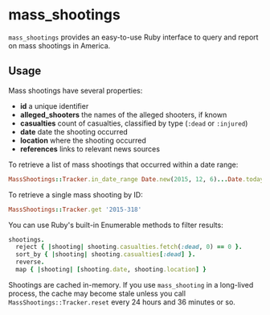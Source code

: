 # mass_shootings

`mass_shootings` provides an easy-to-use Ruby interface to query and report on
mass shootings in America.

## Usage

Mass shootings have several properties:

- **id** a unique identifier
- **alleged_shooters** the names of the alleged shooters, if known
- **casualties** count of casualties, classified by type (`:dead` or `:injured`)
- **date** date the shooting occurred
- **location** where the shooting occurred
- **references** links to relevant news sources

To retrieve a list of mass shootings that occurred within a date range:

```ruby
MassShootings::Tracker.in_date_range Date.new(2015, 12, 6)...Date.today + 1
```

To retrieve a single mass shooting by ID:

```ruby
MassShootings::Tracker.get '2015-318'
```

You can use Ruby's built-in Enumerable methods to filter results:

```ruby
shootings.
  reject { |shooting| shooting.casualties.fetch(:dead, 0) == 0 }.
  sort_by { |shooting| shooting.casualties[:dead] }.
  reverse.
  map { |shooting| [shooting.date, shooting.location] }
```

Shootings are cached in-memory. If you use `mass_shooting` in a long-lived
process, the cache may become stale unless you call
`MassShootings::Tracker.reset` every 24 hours and 36 minutes or so.
